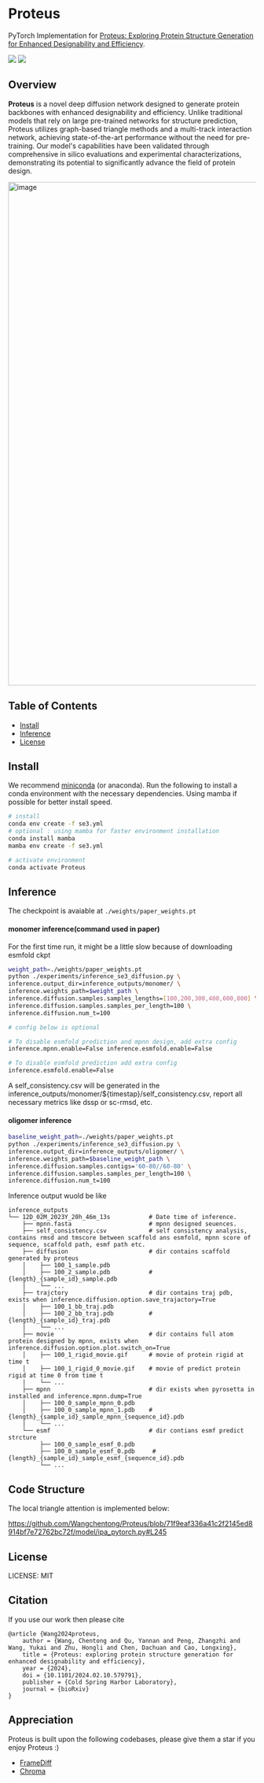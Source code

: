 # Proteus

PyTorch Implementation for [Proteus: Exploring Protein Structure Generation for Enhanced Designability and Efficiency](https://www.biorxiv.org/content/10.1101/2024.02.10.579791v2.full.pdf).

<a href="https://openreview.net/pdf?id=IckJCzsGVS"><img src="https://img.shields.io/badge/Paper-ICML%202024-green" style="max-width: 100%;"></a>
<a href="[https://openreview.net/pdf?id=IckJCzsGVS](https://openreview.net/pdf?id=IckJCzsGVS](https://www.biorxiv.org/content/10.1101/2024.02.10.579791v2.full.pdf)"><img src="https://img.shields.io/badge/Preprint-Biorxiv%202024-blue" style="max-width: 100%;"></a>


## Overview

**Proteus** is a novel deep diffusion network designed to generate protein backbones with enhanced designability and efficiency. Unlike traditional models that rely on large pre-trained networks for structure prediction, Proteus utilizes graph-based triangle methods and a multi-track interaction network, achieving state-of-the-art performance without the need for pre-training. Our model's capabilities have been validated through comprehensive in silico evaluations and experimental characterizations, demonstrating its potential to significantly advance the field of protein design.

<img width="1023" alt="image" src="https://github.com/Wangchentong/Proteus/assets/59241275/9cd5d387-66c9-4f71-9fa8-6a27cd77a25b">


## Table of Contents

- [Install](#install)
- [Inference](#inference)
- [License](#license)

## Install

We recommend [miniconda](https://docs.conda.io/en/main/miniconda.html) (or anaconda).
Run the following to install a conda environment with the necessary dependencies. Using mamba if possible for better install speed.
```bash
# install
conda env create -f se3.yml
# optional : using mamba for faster environment installation
conda install mamba
mamba env create -f se3.yml

# activate environment
conda activate Proteus
```
## Inference

The checkpoint is avaiable at `./weights/paper_weights.pt`

#### monomer inference(command used in paper)
For the first time run, it might be a little slow because of downloading esmfold ckpt 
```sh
weight_path=./weights/paper_weights.pt
python ./experiments/inference_se3_diffusion.py \
inference.output_dir=inference_outputs/monomer/ \
inference.weights_path=$weight_path \
inference.diffusion.samples.samples_lengths=[100,200,300,400,600,800] \
inference.diffusion.samples.samples_per_length=100 \
inference.diffusion.num_t=100

# config below is optional

# To disable esmfold prediction and mpnn design, add extra config
inference.mpnn.enable=False inference.esmfold.enable=False

# To disable esmfold prediction add extra config
inference.esmfold.enable=False
```
A self_consistency.csv will be generated in the inference_outputs/monomer/${timestap}/self_consistency.csv, report all necessary metrics like dssp or sc-rmsd, etc.

#### oligomer inference
```sh
baseline_weight_path=./weights/paper_weights.pt
python ./experiments/inference_se3_diffusion.py \
inference.output_dir=inference_outputs/oligomer/ \
inference.weights_path=$baseline_weight_path \
inference.diffusion.samples.contigs='60-80//60-80' \
inference.diffusion.samples.samples_per_length=100 \
inference.diffusion.num_t=100
```

Inference output wuold be like
```shell
inference_outputs
└── 12D_02M_2023Y_20h_46m_13s           # Date time of inference.
    ├── mpnn.fasta                      # mpnn designed seuences.
    ├── self_consistency.csv            # self consistency analysis, contains rmsd and tmscore between scaffold ans esmfold, mpnn score of sequence, scaffold path, esmf path etc.
    ├── diffusion                       # dir contains scaffold generated by proteus
    │    ├── 100_1_sample.pdb          
    │    ├── 100_2_sample.pdb           # {length}_{sample_id}_sample.pdb
    |    └── ...
    ├── trajctory                       # dir contains traj pdb, exists when inference.diffusion.option.save_trajactory=True
    │    ├── 100_1_bb_traj.pdb          
    │    ├── 100_2_bb_traj.pdb          # {length}_{sample_id}_traj.pdb
    |    └── ...
    ├── movie                           # dir contains full atom protein designed by mpnn, exists when inference.diffusion.option.plot.switch_on=True
    │    ├── 100_1_rigid_movie.gif      # movie of protein rigid at time t    
    │    ├── 100_1_rigid_0_movie.gif    # movie of predict protein rigid at time 0 from time t  
    |    └── ...
    ├── mpnn                            # dir exists when pyrosetta in installed and inference.mpnn.dump=True
    │    ├── 100_0_sample_mpnn_0.pdb      
    │    ├── 100_0_sample_mpnn_1.pdb    # {length}_{sample_id}_sample_mpnn_{sequence_id}.pdb
    |    └── ... 
    └── esmf                            # dir contians esmf predict strcture
         ├── 100_0_sample_esmf_0.pdb     
         ├── 100_0_sample_esmf_0.pdb     # {length}_{sample_id}_sample_esmf_{sequence_id}.pdb
         └── ... 
```

## Code Structure

The local triangle attention is implemented below:

https://github.com/Wangchentong/Proteus/blob/71f9eaf336a41c2f2145ed8914bf7e72762bc72f/model/ipa_pytorch.py#L245


## License

LICENSE: MIT

## Citation

If you use our work then please cite
```
@article {Wang2024proteus,
	author = {Wang, Chentong and Qu, Yannan and Peng, Zhangzhi and Wang, Yukai and Zhu, Hongli and Chen, Dachuan and Cao, Longxing},
	title = {Proteus: exploring protein structure generation for enhanced designability and efficiency},
	year = {2024},
	doi = {10.1101/2024.02.10.579791},
	publisher = {Cold Spring Harbor Laboratory},
	journal = {bioRxiv}
}
```

## Appreciation
Proteus is built upon the following codebases, please give them a star if you enjoy Proteus :)

- [FrameDiff](https://github.com/jasonkyuyim/se3_diffusion)
- [Chroma](https://github.com/chroma-core/chroma)
